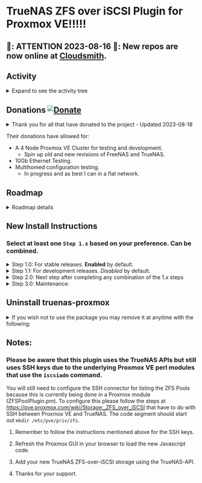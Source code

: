 # TrueNAS ZFS over iSCSI Plugin for Proxmox VE!!!!!

## 📢: ATTENTION 2023-08-16 📢: New repos are now online at [Cloudsmith](#new-installs).

## Activity

<details>
 <summary>Expand to see the activity tree</summary>

 <blockquote>
  
 <details>
  <summary>2023-08-18</summary>

  - Update and cleanup the README.md

  </details>

  <details><summary>2023-08-16</summary>
   
  - Fixed repos. https://github.com/TheGrandWazoo/freenas-proxmox/issues/151, https://github.com/TheGrandWazoo/freenas-proxmox/issues/152, https://github.com/TheGrandWazoo/freenas-proxmox/issues/153 See [New Installs](#new-installs).
  - Fixed PayPal issues. https://github.com/TheGrandWazoo/freenas-proxmox/issues/154
  - Updated README.md

  </details>

  <details><summary>2023-08-12</summary>
   
  - Fixed postinst issue with Windows-based EOL. https://github.com/TheGrandWazoo/freenas-proxmox/issues/149

  </details>

  <details><summary>2023-02-12</summary>
   
  - Added `systemctl restart pvescheduler.service` command to the package based on https://github.com/TheGrandWazoo/freenas-proxmox/issues/109#issuecomment-1367527917

  </details>

  </blockquote>
</details>

## Donations [![Donate](https://www.paypalobjects.com/en_US/i/btn/btn_donateCC_LG.gif)](https://www.paypal.com/cgi-bin/webscr?cmd=_s-xclick&hosted_button_id=TCLNEMBUYQUXN&source=url)

<details>Donators<summary>Thank you for all that have donated to the project - Updated 2023-08-18</summary>
 
    Alexander Finkhäuser - Recurring
    Bjarte Kvamme - Recurring
    Jonathan Schober - Recurring
    Carlos Galvez from Security Camera
    Sebastian Fischer
    Eugene van der Merwe
    Martin Gonzalez
    
    Jakub Jochec
    Frederic Silvi
    Vincent Cui
    Mark Komarinski
    Jesse Bryan
    Maksym Vasylenko
    Daniel Most
    Velocity Host
    Robert Hancock
    Clevvi Technology
    Mark Elkins
    Marc Hodler
    Martin Gonzalez

</details>

Their donations have allowed for:
- A 4 Node Proxmox VE Cluster for testing and development.
  - Spin up old and new revisions of FreeNAS and TrueNAS.
- 10Gb Ethernet Testing.
- Multihomed configuration testing.
  - In progress and as best I can in a flat network.

## Roadmap
<details><summary>Roadmap details</summary>

* Update the documentation - <i>In Progress</i>.
  * Restructure the main README.md for better readability. 
  * Add some screenshots.
* Fix Max Lun Limit issue.
  * https://github.com/TheGrandWazoo/freenas-proxmox/issues/150
* Fix automated builds - <i>In Progress</i>.
  * Production - 'main' repo component.
* Autoinstall the SSH keys.
  * Tech spike to see if it is even doable.
* Hashicorp Vault integration.
  * Pull in secrets from a Hashicorp Vault service.  
  * Tech spike to see if it is even doable.
* Package the patches with the deb package.
  * Remove the need for git dependency.
* Change to LWP::UserAgent
  * Remove dependency of the REST::Client because LWP::UserAgent is already installed and used by Proxmox VE.
* Change from FreeNAS to TrueNAS - <i>In Progress</i>.
  * Cleanup the FreeNAS repo and name everything to TrueNAS to be inline with the product.
* Add API key for direct TrueNAS services - <i>In Progress</i>.
  * Will be a new enable field and API key and will only be used by the plugin.
  * You will still need the SSH keys, username, and password because of Proxmox VE using `iscsiadm` to get the list of disks.
    * This is tricky because the format needs to be that of the output of 'zfs list' which is not part of the LunCmd but that of the backend Proxmox VE system and the API's do a bunch of JSON stuff.

</details>

## New Install Instructions

### Select at least one `Step 1.x` based on your preference. Can be combined.

<details><summary>Step 1.0: For stable releases. <b>Enabled</b> by default.</summary>

 ### truenas-proxmox repo - Currently follows the 2.0 branch.

 Select one of the following GPG Key locations based on your preference.

 ```bash
 # Preferred - based on documentation. Copy and paste to bash command line:
 keyring_location=/usr/share/keyrings/ksatechnologies-truenas-proxmox-keyring.gpg
 ```

 ```bash
 # Alternative - If you wish to continue with the old ways.  Copy and paste to bash command line:
 keyring_location=/etc/apt/trusted.gpg.d/ksatechnologies-truenas-proxmox.gpg
 ```

 Copy and paste to bash command line to load the GPG key to the location selected above:
 ```bash
 curl -1sLf 'https://dl.cloudsmith.io/public/ksatechnologies/truenas-proxmox/gpg.284C106104A8CE6D.key' |  gpg --dearmor >> ${keyring_location}
 ```

 Copy and paste the following code to bash command line to create '/etc/apt/sources.list.d/ksatechnologies-repo.list'
 ```bash
 cat << EOF > /etc/apt/sources.list.d/ksatechnologies-repo.list
 # Source: KSATechnologies
 # Site: https://cloudsmith.io
 # Repository: KSATechnologies / truenas-proxmox
 # Description: TrueNAS plugin for Proxmox VE - Production
 deb [signed-by=${keyring_location}] https://dl.cloudsmith.io/public/ksatechnologies/truenas-proxmox/deb/debian any-version main

 EOF
 ```

</details>

<details><summary>Step 1.1: For development releases. <i>Disabled</i> by default.</summary>

 ### truenas-proxmox-testing repo - Follows the master branch and you wish to test before a stable release (beta).
 
 Select one of the following GPG Key locations based on your preference.

 ```bash
 # Preferred - based on documentation. Copy and paste to bash command line:
 keyring_location=/usr/share/keyrings/ksatechnologies-truenas-proxmox-testing-keyring.gpg
 ```

 ```bash
 # Alternative - If you wish to continue with the old ways.  Copy and paste to bash command line:
 keyring_location=/etc/apt/trusted.gpg.d/ksatechnologies-truenas-proxmox-testing.gpg
 ```

 Copy and paste to bash command line to load the GPG key to the location selected above:
 ```bash
 curl -1sLf 'https://dl.cloudsmith.io/public/ksatechnologies/truenas-proxmox-testing/gpg.CACC9EE03F2DFFCC.key' |  gpg --dearmor >> ${keyring_location}
 ```

 Copy and paste the following code to bash command line to create '/etc/apt/sources.list.d/ksatechnologies-testing-repo.list'
 ```bash
 cat << EOF > /etc/apt/sources.list.d/ksatechnologies-testing-repo.list
 # Source: KSATechnologies
 # Site: https://cloudsmith.io
 # Repository: KSATechnologies / truenas-proxmox-testing
 # Description: TrueNAS plugin for Proxmox VE - Testing
 deb [signed-by=${keyring_location}] https://dl.cloudsmith.io/public/ksatechnologies/truenas-proxmox-testing/deb/debian any-version main

 EOF
 ```

</details>

<details><summary>Step 2.0: Next step after completing any combination of the 1.x steps</summary>

 ### Update apt

 Then issue the following to install the package
 ```bash
 apt update
 apt install freenas-proxmox
 ```

 </details>

 <details><summary>Step 3.0: Maintenance.</summary>

  Then just do your regular upgrade via apt at the command line or the Proxmox Update subsystem; the package will automatically issue all commands to patch the files.
  ```bash
  apt update
  apt [full|dist]-upgrade
  ```

 </details>

</details>

## Uninstall truenas-proxmox

<details><summary>If you wish not to use the package you may remove it at anytime with the following:</summary>

 ```
  apt [remove|purge] freenas-proxmox
 ```

 This will place you back to a normal and non-patched Proxmox VE install.
 
</details>

## Notes:

### Please be aware that this plugin uses the TrueNAS APIs but still uses SSH keys due to the underlying Proxmox VE perl modules that use the ```iscsiadm``` command.

You will still need to configure the SSH connector for listing the ZFS Pools because this is currently being done in a Proxmox module (ZFSPoolPlugin.pm). To configure this please follow the steps at https://pve.proxmox.com/wiki/Storage:_ZFS_over_iSCSI that have to do with SSH between Proxmox VE and TrueNAS. The code segment should start out `mkdir /etc/pve/priv/zfs`.

1. Remember to follow the instructions mentioned above for the SSH keys.

2. Refresh the Proxmox GUI in your browser to load the new Javascript code.

3. Add your new TrueNAS ZFS-over-iSCSI storage using the TrueNAS-API.

4. Thanks for your support.

